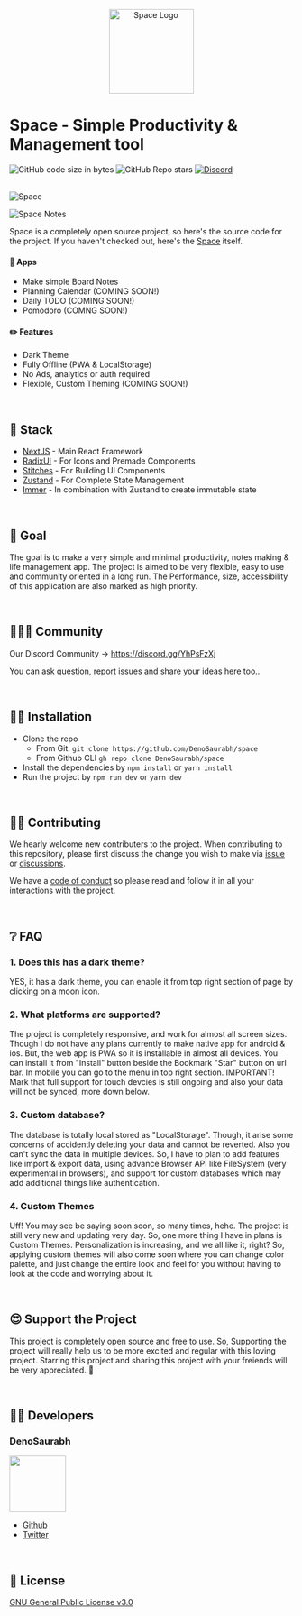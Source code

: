 <p align="center">
  <a href="https://space-gray.vercel.app">
    <img src="https://i.ibb.co/TRsp1GH/icon-512x512.png" width="150" height="150" alt="Space Logo">
  </a>
  <h1>Space - Simple Productivity & Management tool</h1>
</p>

<div>
    <img alt="GitHub code size in bytes" src="https://img.shields.io/github/languages/code-size/denosaurabh/space?style=for-the-badge">
    <img alt="GitHub Repo stars" src="https://img.shields.io/github/stars/denosaurabh/space?color=%23ffba08&style=for-the-badge">
    <a href="https://discord.gg/YhPsFzXj" target="_blank">
      <img alt="Discord" src="https://img.shields.io/discord/781116010009722891?style=for-the-badge">
    </a>
  </div>

<br />

![Space](https://i.ibb.co/JsL4MNj/space-desktop-1.webp)

![Space Notes](https://i.ibb.co/KLMsccj/space-board-notes.png)

Space is a completely open source project, so here's the source code for the project. If you haven't checked out, here's the [Space](https://space-gray.vercel.app) itself.

#### 🍎 Apps

- Make simple Board Notes
- Planning Calendar (COMING SOON!)
- Daily TODO (COMING SOON!)
- Pomodoro (COMNG SOON!)

#### ✏️ Features

- Dark Theme
- Fully Offline (PWA & LocalStorage)
- No Ads, analytics or auth required 
- Flexible, Custom Theming (COMING SOON!)

&nbsp;
&nbsp;


## 🍕 Stack

- [NextJS](https://nextjs.org) - Main React Framework
- [RadixUI](https://radix-ui.com) - For Icons and Premade Components
- [Stitches](https://stitches.dev) - For Building UI Components
- [Zustand](https://zustand.surge.sh) - For Complete State Management
- [Immer](https://immerjs.github.io/immer/) - In combination with Zustand to create immutable state

&nbsp;

## 🥅 Goal

The goal is to make a very simple and minimal productivity, notes making & life management app. 
The project is aimed to be very flexible, easy to use and community oriented in a long run. 
The Performance, size, accessibility of this application are also marked as high priority.

&nbsp;

## 🧑‍🤝‍🧑 Community

Our Discord Community → https://discord.gg/YhPsFzXj

You can ask question, report issues and share your ideas here too..

&nbsp;

## 👨‍💻 Installation

- Clone the repo
  - From Git: `git clone https://github.com/DenoSaurabh/space`
  - From Github CLI `gh repo clone DenoSaurabh/space`
    &nbsp;
- Install the dependencies by `npm install` or `yarn install`
  &nbsp;
- Run the project by `npm run dev` or `yarn dev`

&nbsp;

## 👷‍♂️ Contributing

We hearly welcome new contributers to the project. When contributing to this repository, please first discuss the change you wish to make via [issue](https://github.com/DenoSaurabh/space/issues/new) or [discussions](https://github.com/DenoSaurabh/space/discussions/new). 

We have a [code of conduct](https://github.com/DenoSaurabh/space/blob/master/CODE_OF_CONDUCT.md) so please read and follow it in all your interactions with the project.

&nbsp;

## ❔ FAQ

### 1. Does this has a dark theme?
YES, it has a dark theme, you can enable it from top right section of page by clicking on a moon icon.

### 2. What platforms are supported?
The project is completely responsive, and work for almost all screen sizes. Though I do not have any plans currently to make native app for android & ios. But, the web app is PWA so it is installable in almost all devices. You can install it from "Install" button beside the Bookmark "Star" button on url bar. In mobile you can go to the menu in top right section.
IMPORTANT! Mark that full support for touch devcies is still ongoing and also your data will not be synced, more down below.

### 3. Custom database?
The database is totally local stored as "LocalStorage". Though, it arise some concerns of accidently deleting your data and cannot be reverted. Also you can't sync the data in multiple devices. So, I have to plan to add features like import & export data, using advance Browser API like FileSystem (very experimental in browsers), and support for custom databases which may add additional things like authentication.

### 4. Custom Themes

Uff! You may see be saying soon soon, so many times, hehe. The project is still very new and updating very day. So, one more thing I have in plans is Custom Themes. Personalization is increasing, and we all like it, right? So, applying custom themes will also come soon where you can change color palette, and just change the entire look and feel for you without having to look at the code and worrying about it.

&nbsp;

## 😍 Support the Project

This project is completely open source and free to use. So, Supporting the project will really help us to be more excited and regular with this loving project. Starring this project and sharing this project with your freiends will be very appreciated. 🎉

&nbsp;

## 👨‍💻 Developers

### DenoSaurabh

<img src="https://i.ibb.co/m56K1N1/dinosaur.png" width="100" height="100">

- [Github](https://github.com/denosaurabh)
- [Twitter](https://twitter.com/denosaurabh)

&nbsp;

## 🔨 License

[GNU General Public License v3.0](https://github.com/DenoSaurabh/space/blob/master/LICENSE.md)
